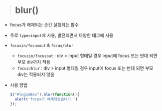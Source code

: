 > # blur()

- focus가 해제되는 순간 실행되는 함수
- 주로 `type=input`에 사용, 발전되면서 다양한 태그에 사용
- `focusin/focusout` & `focus/blur`
  - `focusin/focusout` : div > input 형태일 경우 input에 focus 또는 반대 되면 부모 div까지 적용
  - `focus/blur` : div > input 형태일 경우 input에 focus 또는 반대 되면 부모 div는 적용되지 않음

- 사용 방법
  ```js
  $("#loginBox").blur(function(){
    alert('focus가 해제되었습니다.')
  });
  ```
